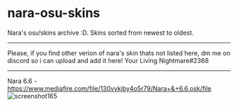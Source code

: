 # nara-osu-skins
Nara's osu!skins archive :D. Skins sorted from newest to oldest.

-------------------------------------------------

Please, if you find other verion of nara's skin thats not listed here, dm me on discord so i can upload and add it here!
Your Living Nightmare#2368

-------------------------------------------------

Nara 6.6 - https://www.mediafire.com/file/130vykjby4o5r79/Nara+&+6.6.osk/file
![screenshot165](https://user-images.githubusercontent.com/84919892/193338429-d8642636-81f4-42ac-b5e3-c2b4f5544620.jpg)
